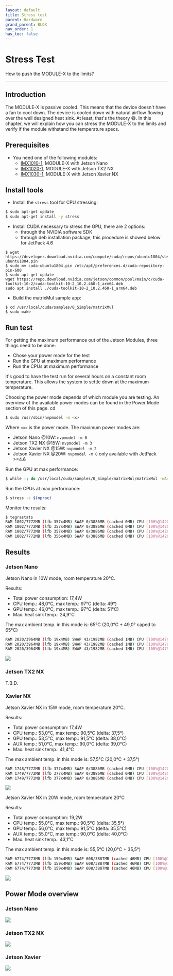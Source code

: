 ```yaml
---
layout: default
title: Stress test
parent: Hardware
grand_parent: BLOX
nav_order: 1
has_toc: false
---
```


# Stress Test
How to push the MODULE-X to the limits?

---
## Introduction

The MODULE-X is passive cooled. 
This means that the device doesn't have a fan to cool down.
The device is cooled down with natural airflow flowing over the well designed heat sink.
At least, that's the theory 😅. 
In this chapter, we will explain how you can stress the MODULE-X to the limits and verify if the module withstand the temperature specs.

## Prerequisites

* You need one of the following modules:
   * [IMX1010-1](https://www.ai-blox.com/shop/10-10-0001-mx1010-1-1), MODULE-X with Jetson Nano
   * [IMX1020-1](https://www.ai-blox.com/shop/10-20-0001-mx1020-1-20), MODULE-X with Jetson TX2 NX
   * [IMX1030-1](https://www.ai-blox.com/shop/10-30-0001-mx1030-1-22), MODULE-X with Jetson Xavier NX

## Install tools

* Install the `stress` tool for CPU stressing:
```bash
$ sudo apt-get update
$ sudo apt-get install -y stress
```

* Install CUDA necessary to stress the GPU, there are 2 options:
  * through the NVIDIA software SDK
  * through deb installation package, this procedure is showed below for JetPack 4.6

```shell
$ wget https://developer.download.nvidia.com/compute/cuda/repos/ubuntu1804/sbsa/cuda-ubuntu1804.pin
$ sudo mv cuda-ubuntu1804.pin /etc/apt/preferences.d/cuda-repository-pin-600
$ sudo apt-get update
wget https://repo.download.nvidia.com/jetson/common/pool/main/c/cuda-toolkit-10-2/cuda-toolkit-10-2_10.2.460-1_arm64.deb
sudo apt install ./cuda-toolkit-10-2_10.2.460-1_arm64.deb
```

* Build the matrixMul sample app:

```shell
$ cd /usr/local/cuda/samples/0_Simple/matrixMul
$ sudo make
```

## Run test

For getting the maximum performance out of the Jetson Modules, three things need to be done:
* Chose your power mode for the test
* Run the GPU at maximum performance
* Run the CPUs at maximum performance

It's good to have the test run for several hours on a constant room temperature. 
This allows the system to settle down at the maximum temperature.

Choosing the power mode depends of which module you are testing.
An overview of the available power modes can be found in the Power Mode section of this page.
cd

```bash
$ sudo /usr/sbin/nvpmodel -m <x>
```
Where `<x>` is the power mode. The maximum power modes are:
* Jetson Nano @10W: `nvpmodel -m 0` 
* Jetson TX2 NX @15W: `nvpmodel -m 3`
* Jetson Xavier NX @15W: `nvpmodel -m 2`
* Jetson Xavier NX @20W: `nvpmodel -m 8` only available with JetPack >=4.6

Run the GPU at max performance:
```bash
$ while :; do /usr/local/cuda/samples/0_Simple/matrixMul/matrixMul -wA=6400 -hA=640 -wB=640 - hB=6400; done
```

Run the CPUs at max performance:
```bash
$ stress -c $(nproc)
```

Monitor the results:
```bash
$ tegrastats
RAM 1802/7772MB (lfb 357x4MB) SWAP 0/3886MB (cached 0MB) CPU [100%@1420,100%@1420,100%@1420,100%@1420,100%@1420,100%@1420] EMC_FREQ 0% GR3D_FREQ 99% AO@42.5C GPU@44.5C PMIC@100C AUX@43.5C CPU@44.5C thermal@44.25C VDD_IN 14703/14683 VDD_CPU_GPU_CV 10874/10893 VDD_SOC 1405/1405
RAM 1802/7772MB (lfb 357x4MB) SWAP 0/3886MB (cached 0MB) CPU [100%@1420,100%@1420,100%@1420,100%@1420,100%@1420,100%@1420] EMC_FREQ 0% GR3D_FREQ 99% AO@42.5C GPU@45C PMIC@100C AUX@43C CPU@44.5C thermal@43.9C VDD_IN 14703/14690 VDD_CPU_GPU_CV 10874/10887 VDD_SOC 1405/1405
RAM 1802/7772MB (lfb 357x4MB) SWAP 0/3886MB (cached 0MB) CPU [100%@1420,100%@1420,100%@1420,100%@1420,100%@1420,100%@1420] EMC_FREQ 0% GR3D_FREQ 99% AO@42.5C GPU@45C PMIC@100C AUX@43.5C CPU@45C thermal@44.05C VDD_IN 14664/14683 VDD_CPU_GPU_CV 10913/10893 VDD_SOC 1405/1405
RAM 1802/7772MB (lfb 356x4MB) SWAP 0/3886MB (cached 0MB) CPU [100%@1420,100%@1420,100%@1420,100%@1420,100%@1420,100%@1420] EMC_FREQ 0% GR3D_FREQ 99% AO@42.5C GPU@44.5C PMIC@100C AUX@43.5C CPU@45C thermal@44.4C VDD_IN 14664/14679 VDD_CPU_GPU_CV 10913/10897 VDD_SOC 1405/140
```
## Results

### Jetson Nano

Jetson Nano in 10W mode, room temperature 20°C.

Results:
* Total power consumption: 17,4W
* CPU temp.: 48,0°C, max temp.: 97°C (delta: 49°)
* GPU temp.: 46,0°C, max temp.: 97°C (delta: 51°C)
* Max. heat sink temp.: 24,9°C

The max ambient temp. in this mode is: 65°C (20,0°C + 49,0° caped to 65°C)

```bash
RAM 2020/3964MB (lfb 19x4MB) SWAP 43/1982MB (cached 1MB) CPU [100%@1479,100%@1479,100%@1479,100%@1479] EMC_FREQ 0% GR3D_FREQ 99% PLL@41.5C CPU@48C PMIC@100C GPU@63C AO@54.5C thermal@48.25C POM_5V_GPU 8949/8742 POM_5V_IN 3227/3086 POM_5V_CPU 3148/3134
RAM 2020/3964MB (lfb 19x4MB) SWAP 43/1982MB (cached 1MB) CPU [100%@1479,100%@1479,100%@1479,100%@1479] EMC_FREQ 0% GR3D_FREQ 83% PLL@42C CPU@48C PMIC@100C GPU@46C AO@53.5C thermal@48C POM_5V_GPU 8791/8742 POM_5V_IN 3075/3086 POM_5V_CPU 3109/3134
RAM 2020/3964MB (lfb 19x4MB) SWAP 43/1982MB (cached 1MB) CPU [100%@1479,100%@1479,100%@1479,100%@1479] EMC_FREQ 0% GR3D_FREQ 99% PLL@42C CPU@48C PMIC@100C GPU@46C AO@54C thermal@48C POM_5V_GPU 8633/8742 POM_5V_IN 2956/3086 POM_5V_CPU 3148/3134
```
![](/assets/images/pages/module-x/hardware/stress-test/Nano10W.bmp)

### Jetson TX2 NX

T.B.D.

### Xavier NX

Jetson Xavier NX in 15W mode, room temperature 20°C.

Results:
* Total power consumption: 17,4W
* CPU temp.: 53,0°C, max temp.: 90,5°C (delta: 37,5°) 
* GPU temp.: 53,5°C, max temp.: 91,5°C (delta: 38,0°C)
* AUX temp.: 51,0°C, max temp.: 90,0°C (delta: 39,0°C)
* Max. heat sink temp.: 41,4°C

The max ambient temp. in this mode is: 57,5°C (20,0°C + 37,5°)

```bash
RAM 1748/7772MB (lfb 377x4MB) SWAP 0/3886MB (cached 0MB) CPU [100%@1420,100%@1420,100%@1420,100%@1420,100%@1420,100%@1420] EMC_FREQ 0% GR3D_FREQ 99% AO@50.5C GPU@53C PMIC@100C AUX@51C CPU@53C thermal@52.35C VDD_IN 12221/13950 VDD_CPU_GPU_CV 8812/10241 VDD_SOC 1333/1412
RAM 1749/7772MB (lfb 377x4MB) SWAP 0/3886MB (cached 0MB) CPU [100%@1420,100%@1420,100%@1420,100%@1420,100%@1420,100%@1420] EMC_FREQ 0% GR3D_FREQ 99% AO@51C GPU@53.5C PMIC@100C AUX@51C CPU@53C thermal@52.2C VDD_IN 14664/13950 VDD_CPU_GPU_CV 10874/10241 VDD_SOC 1442/1412
RAM 1749/7772MB (lfb 377x4MB) SWAP 0/3886MB (cached 0MB) CPU [100%@1420,100%@1420,100%@1420,100%@1420,100%@1420,100%@1420] EMC_FREQ 0% GR3D_FREQ 99% AO@51C GPU@53.5C PMIC@100C AUX@51C CPU@53C thermal@52.35C VDD_IN 14664/13951 VDD_CPU_GPU_CV 10874/10241 VDD_SOC 1444/1412
```

![](/assets/images/pages/module-x/hardware/stress-test/XavierNx15W.bmp)

Jetson Xavier NX in 20W mode, room temperature 20°C

Results:
* Total power consumption: 19,2W
* CPU temp.: 55,0°C, max temp.: 90,5°C (delta: 35,5°)
* GPU temp.: 56,0°C, max temp.: 91,5°C (delta: 35,5°C)
* AUX temp.: 55,0°C, max temp.: 90,0°C (delta: 40,0°C)
* Max. heat sink temp.: 43,1°C

The max ambient temp. in this mode is: 55,5°C (20,0°C + 35,5°)

```bash
RAM 6774/7773MB (lfb 159x4MB) SWAP 608/3887MB (cached 46MB) CPU [100%@1420,100%@1420,100%@1420,100%@1420,100%@1420,100%@1420] EMC_FREQ 0% GR3D_FREQ 99% AO@54.5C GPU@57C PMIC@50C AUX@55C CPU@56C thermal@55.75C
RAM 6774/7773MB (lfb 159x4MB) SWAP 608/3887MB (cached 46MB) CPU [100%@1420,100%@1420,100%@1420,100%@1420,100%@1420,100%@1420] EMC_FREQ 0% GR3D_FREQ 99% AO@54.5C GPU@56.5C PMIC@50C AUX@54.5C CPU@56C thermal@55.75C
RAM 6774/7773MB (lfb 159x4MB) SWAP 608/3887MB (cached 46MB) CPU [100%@1420,100%@1420,100%@1420,100%@1420,100%@1420,100%@1420] EMC_FREQ 0% GR3D_FREQ 99% AO@54.5C GPU@56.5C PMIC@50C AUX@55C CPU@56C thermal@55.75C
```

![](/assets/images/pages/module-x/hardware/stress-test/XavierNx20W.png)

## Power Mode overview

### Jetson Nano

![](/assets/images/pages/module-x/hardware/stress-test/Jetson%20Nano%20Power%20Modes.png)

### Jetson TX2 NX

![](/assets/images/pages/module-x/hardware/stress-test/Jetson%20TX2%20NX%20Power%20Modes.png)

### Jetson Xavier

![](/assets/images/pages/module-x/hardware/stress-test/Jetson%20Xavier%20NX%20Power%20Modes.png)